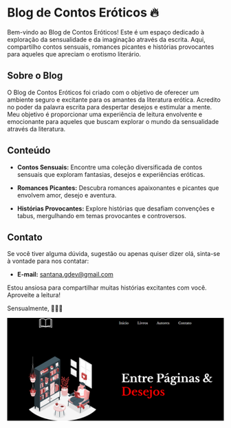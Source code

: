 # Blog de Contos Eróticos 🔥

Bem-vindo ao Blog de Contos Eróticos! Este é um espaço dedicado à exploração da sensualidade e da imaginação através da escrita. Aqui, compartilho contos sensuais, romances picantes e histórias provocantes para aqueles que apreciam o erotismo literário.

## Sobre o Blog

O Blog de Contos Eróticos foi criado com o objetivo de oferecer um ambiente seguro e excitante para os amantes da literatura erótica. Acredito no poder da palavra escrita para despertar desejos e estimular a mente. Meu objetivo é proporcionar uma experiência de leitura envolvente e emocionante para aqueles que buscam explorar o mundo da sensualidade através da literatura.

## Conteúdo

- **Contos Sensuais:** Encontre uma coleção diversificada de contos sensuais que exploram fantasias, desejos e experiências eróticas.

- **Romances Picantes:** Descubra romances apaixonantes e picantes que envolvem amor, desejo e aventura.

- **Histórias Provocantes:** Explore histórias que desafiam convenções e tabus, mergulhando em temas provocantes e controversos.



## Contato

Se você tiver alguma dúvida, sugestão ou apenas quiser dizer olá, sinta-se à vontade para nos contatar:

- **E-mail:** santana.gdev@gmail.com


Estou ansiosa para compartilhar muitas histórias excitantes com você. Aproveite a leitura!

Sensualmente, 💋📖✨


<img src="./pginicial.png">






